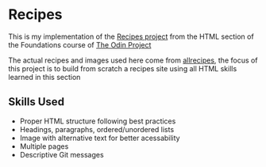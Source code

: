 # Recipes

This is my implementation of the [Recipes project](https://www.theodinproject.com/lessons/foundations-recipes)
from the HTML section of the Foundations course of [The Odin Project](https://www.theodinproject.com)

The actual recipes and images used here come from [allrecipes](https://www.allrecipes.com/),
the focus of this project is to build from scratch a recipes site using
all HTML skills learned in this section

## Skills Used
 - Proper HTML structure following best practices
 - Headings, paragraphs, ordered/unordered lists
 - Image with alternative text for better acessability
 - Multiple pages
 - Descriptive Git messages
